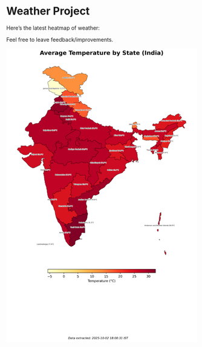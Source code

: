 # Weather Project

Here’s the latest heatmap of weather:

Feel free to leave feedback/improvements.

![India Heatmap](docs/assets/india_heatmap.png?v=DE7069)

